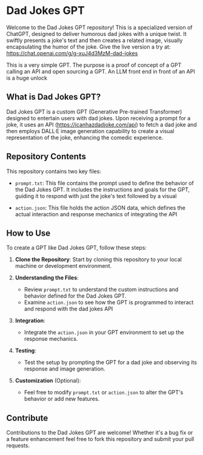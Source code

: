 # Dad Jokes GPT

Welcome to the Dad Jokes GPT repository! This is a specialized version of ChatGPT, designed to deliver humorous dad jokes with a unique twist. It swiftly presents a joke's text and then creates a related image, visually encapsulating the humor of the joke. Give the live version a try at: https://chat.openai.com/g/g-xuJ4d3MzM-dad-jokes

This is a very simple GPT. The purpose is a proof of concept of a GPT calling an API and open sourcing a GPT. An LLM front end in front of an API is a huge unlock

## What is Dad Jokes GPT?

Dad Jokes GPT is a custom GPT (Generative Pre-trained Transformer) designed to entertain users with dad jokes. Upon receiving a prompt for a joke, it uses an API (https://icanhazdadjoke.com/api) to fetch a dad joke and then employs DALL·E image generation capability to create a visual representation of the joke, enhancing the comedic experience.

## Repository Contents

This repository contains two key files:

- `prompt.txt`: This file contains the prompt used to define the behavior of the Dad Jokes GPT. It includes the instructions and goals for the GPT, guiding it to respond with just the joke's text followed by a visual

- `action.json`: This file holds the action JSON data, which defines the actual interaction and response mechanics of integrating the API

## How to Use

To create a GPT like Dad Jokes GPT, follow these steps:

1. **Clone the Repository**: Start by cloning this repository to your local machine or development environment.

2. **Understanding the Files**:
   - Review `prompt.txt` to understand the custom instructions and behavior defined for the Dad Jokes GPT.
   - Examine `action.json` to see how the GPT is programmed to interact and respond with the dad jokes API

3. **Integration**:
   - Integrate the `action.json` in your GPT environment to set up the response mechanics.

4. **Testing**:
   - Test the setup by prompting the GPT for a dad joke and observing its response and image generation.

5. **Customization** (Optional):
   - Feel free to modify `prompt.txt` or `action.json` to alter the GPT's behavior or add new features.

## Contribute

Contributions to the Dad Jokes GPT are welcome! Whether it's a bug fix or a feature enhancement feel free to fork this repository and submit your pull requests.

